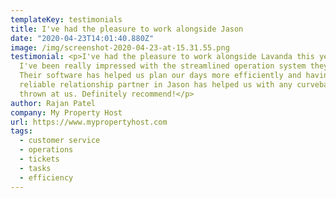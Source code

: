 ```yaml
---
templateKey: testimonials
title: I've had the pleasure to work alongside Jason
date: "2020-04-23T14:01:40.880Z"
image: /img/screenshot-2020-04-23-at-15.31.55.png
testimonial: <p>I've had the pleasure to work alongside Lavanda this year and
  I've been really impressed with the streamlined operation system they have.
  Their software has helped us plan our days more efficiently and having a
  reliable relationship partner in Jason has helped us with any curveballs
  thrown at us. Definitely recommend!</p>
author: Rajan Patel
company: My Property Host
url: https://www.mypropertyhost.com
tags:
  - customer service
  - operations
  - tickets
  - tasks
  - efficiency
---
```


